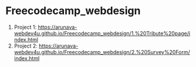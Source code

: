 # Freecodecamp_webdesign

1) Project 1: https://arunava-webdev4u.github.io/Freecodecamp_webdesign/1.%20Tribute%20page/index.html
2) Project 2: https://arunava-webdev4u.github.io/Freecodecamp_webdesign/2.%20Survey%20Form/index.html
